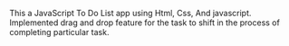 This a JavaScript To Do List app using Html, Css, And javascript. Implemented drag and drop feature for the task to shift in the process of completing particular task.
